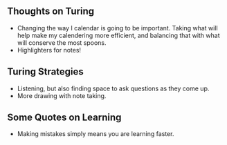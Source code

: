 ## Thoughts on Turing
- Changing the way I calendar is going to be important. Taking what will help make my calendering more efficient, and balancing that with what will conserve the most spoons.
- Highlighters for notes!

## Turing Strategies
- Listening, but also finding space to ask questions as they come up.
- More drawing with note taking.

## Some Quotes on Learning
- Making mistakes simply means you are learning faster.

